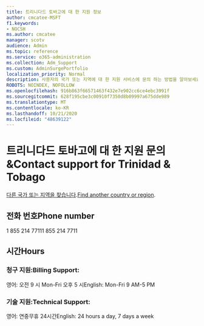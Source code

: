 ```yaml
---
title: 트리니다드 토바고에 대 한 지원 정보
author: cmcatee-MSFT
f1.keywords:
- NOCSH
ms.author: cmcatee
manager: scotv
audience: Admin
ms.topic: reference
ms.service: o365-administration
ms.collection: Adm_Support
ms.custom: AdminSurgePortfolio
localization_priority: Normal
description: 사용자의 국가 또는 지역에 대 한 지원 서비스에 문의 하는 방법을 알아보세요.
ROBOTS: NOINDEX, NOFOLLOW
ms.openlocfilehash: 916b863f66571463f432e7e902cc6ce4ebc3991f
ms.sourcegitcommit: 628f195cbe3c00910f7350d8b09997a675dde989
ms.translationtype: MT
ms.contentlocale: ko-KR
ms.lasthandoff: 10/21/2020
ms.locfileid: "48639122"
---
```

# <a name="contact-support-for-trinidad-amp-tobago"></a><span data-ttu-id="35484-103">트리니다드 토바고에 대 한 지원 문의 &amp;</span><span class="sxs-lookup"><span data-stu-id="35484-103">Contact support for Trinidad &amp; Tobago</span></span>

<span data-ttu-id="35484-104">[다른 국가 또는 지역을 찾습니다](../contact-support-for-business-products.md).</span><span class="sxs-lookup"><span data-stu-id="35484-104">[Find another country or region](../contact-support-for-business-products.md).</span></span>

## <a name="phone-number"></a><span data-ttu-id="35484-105">전화 번호</span><span class="sxs-lookup"><span data-stu-id="35484-105">Phone number</span></span>
<span data-ttu-id="35484-106">1 855 214 7711</span><span class="sxs-lookup"><span data-stu-id="35484-106">1 855 214 7711</span></span>

## <a name="hours"></a><span data-ttu-id="35484-107">시간</span><span class="sxs-lookup"><span data-stu-id="35484-107">Hours</span></span>
### <a name="billing-support"></a><span data-ttu-id="35484-108">청구 지원:</span><span class="sxs-lookup"><span data-stu-id="35484-108">Billing Support:</span></span>

<span data-ttu-id="35484-109">영어: 오전 9 시 Mon-Fri 오후 5 시</span><span class="sxs-lookup"><span data-stu-id="35484-109">English: Mon-Fri 9 AM-5 PM</span></span>

### <a name="technical-support"></a><span data-ttu-id="35484-110">기술 지원:</span><span class="sxs-lookup"><span data-stu-id="35484-110">Technical Support:</span></span>

<span data-ttu-id="35484-111">영어: 연중무휴 24시간</span><span class="sxs-lookup"><span data-stu-id="35484-111">English: 24 hours a day, 7 days a week</span></span>
